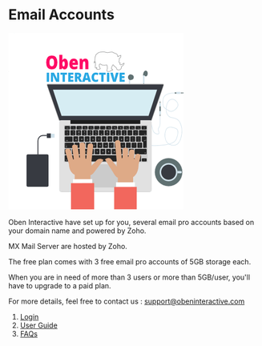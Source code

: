 # Email Accounts
![](oben-interactive-fr-avatar-yeah-min.png)

Oben Interactive have set up for you, several email pro accounts based on your domain name and powered by Zoho. 

MX Mail Server are hosted by Zoho.

The free plan comes with 3 free email pro accounts of 5GB storage each. 

When you are in need of more than 3 users or more than 5GB/user, you'll have to upgrade to a paid plan.

For more details, feel free to contact us : support@obeninteractive.com

1. [Login](mail_login.md)
2. [User Guide](user_guide.md)
3. [FAQs](email_faqs.md)


